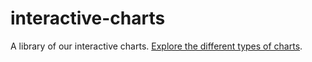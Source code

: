 # interactive-charts
A library of our interactive charts.
<a href='https://carbonbrief.github.io/interactive-charts/'>Explore the different types of charts</a>.
